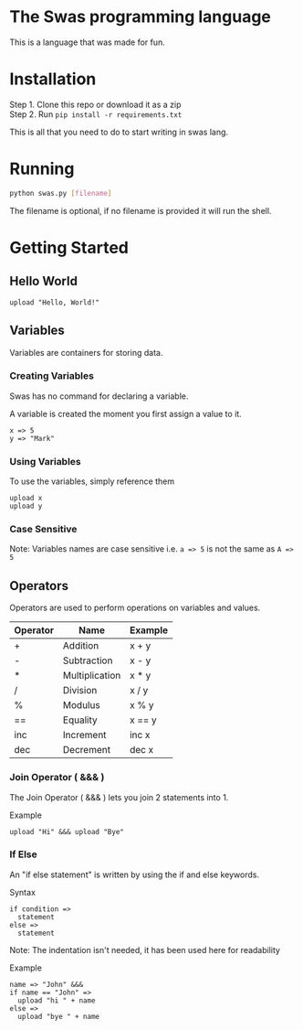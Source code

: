 # The Swas programming language
This is a language that was made for fun.

# Installation
Step 1. Clone this repo or download it as a zip <br>
Step 2. Run `pip install -r requirements.txt`

This is all that you need to do to start writing in swas lang.

# Running 
```bash
python swas.py [filename]
```
The filename is optional, if no filename is provided it will run the shell.

# Getting Started

## Hello World
```
upload "Hello, World!"
```

## Variables
Variables are containers for storing data.

### Creating Variables
Swas has no command for declaring a variable.

A variable is created the moment you first assign a value to it.

```
x => 5
y => "Mark"
```

### Using Variables
To use the variables, simply reference them

```
upload x
upload y
```

### Case Sensitive 
Note: Variables names are case sensitive i.e. `a => 5` is not the same as `A => 5`

## Operators
Operators are used to perform operations on variables and values.

| Operator | Name           | Example |
|----------|----------------|---------|
| +        | Addition       | x + y   |
| -        | Subtraction    | x - y   |
| *        | Multiplication | x * y   |
| /        | Division       | x / y   |
| %        | Modulus        | x % y   |
| ==       | Equality       | x == y  |
| inc      | Increment      | inc x   |
| dec      | Decrement      | dec x   |

### Join Operator ( &&& )
The Join Operator ( &&& ) lets you join 2 statements into 1. 

Example
```
upload "Hi" &&& upload "Bye"
```

### If Else
An "if else statement" is written by using the if and else keywords.

Syntax
```
if condition => 
  statement
else =>
  statement
```
Note: The indentation isn't needed, it has been used here for readability

Example
```
name => "John" &&&
if name == "John" =>
  upload "hi " + name
else =>
  upload "bye " + name
```
